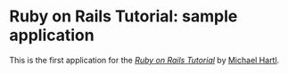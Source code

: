 # Ruby on Rails Tutorial: sample application

This is the first application for the
[*Ruby on Rails Tutorial*](http://railstutorial.org/)
by [Michael Hartl](http://michaelhartl.com/).
